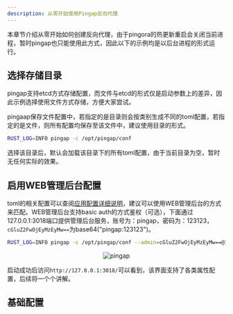 ```yaml
---
description: 从零开始使用Pingap反向代理
---
```


本章节介绍从零开始如何创建反向代理，由于pingora的热更新重启会关闭当前进程，暂时pingap也只能使用此方式，因此以下的示例均是以后台进程的形式运行。

## 选择存储目录

pingap支持etcd方式存储配置，而文件与etcd的形式仅是启动参数上的差异，因此示例选择使用文件方式存储，方便大家尝试。

pingaap保存文件配置中，若指定的是目录则会按类别生成不同的toml配置，若指定的是文件，则所有配置均保存至该文件中，建议使用目录的形式。

```bash
RUST_LOG=INFO pingap -c /opt/pingap/conf
```

选择该目录后，默认会加载该目录下的所有toml配置，由于当前目录为空，暂时无任何实际的效果。

## 启用WEB管理后台配置

toml的相关配置可以查阅[应用配置详细说明](./config_zh.md)，建议可以使用WEB管理后台的方式来匹配。WEB管理后台支持basic auth的方式鉴权（可选），下面通过127.0.0.1:3018端口提供管理后台服务，账号为：pingap，密码为：123123，`cGluZ2FwOjEyMzEyMw==`为base64("pingap:123123")。

```bash
RUST_LOG=INFO pingap -c /opt/pingap/conf --admin=cGluZ2FwOjEyMzEyMw==@127.0.0.1:3018
```

<p align="center">
    <img src="../asset/pingap.jpg" alt="pingap">
</p>

启动成功后访问`http://127.0.0.1:3018/`可以看到，该界面支持了各类属性配置，后续将一个个讲解。

## 基础配置

